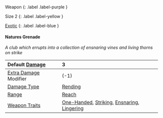 Weapon
{: .label .label-purple }

Size 2
{: .label .label-yellow }

[Exotic](Game/Designing-Weapons#Exotic)
{: .label .label-blue }

#### Natures Grenade
*A club which errupts into a collection of ensnaring vines and living thorns on strike*

| Default [Damage](Core/Weapons#Damage)                     | 3                                                                                                                                                                        |
| :-------------------------------------------------------- | :----------------------------------------------------------------------------------------------------------------------------------------------------------------------- |
| [Extra Damage](Game/Core/Attacks#Extra%20Damage) Modifier | (-1)                                                                                                                                                                     |
| [Damage Type](Core/Weapons#Damage%20Type)                 | [Rending](Game/Core/Injury#Rending)                                                                                                                                      |
| [Range](Core/Weapons#Range)                               | [Reach](Core/Movement#Reach)                                                                                                                                             |
| [Weapon Traits](Core/Weapon-Traits)                       | [One-Handed](Game/Core/Blocks/One-Handed), [Striking](Game/Core/Blocks/Striking), [Ensnaring](Game/Core/Blocks/Ensnaring), [Lingering](Game/Core/Blocks/Lingering) |
